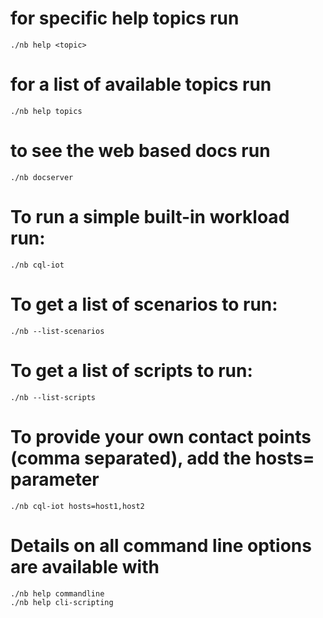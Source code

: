 # for specific help topics run
    ./nb help <topic>

# for a list of available topics run
    ./nb help topics

# to see the web based docs run
    ./nb docserver

# To run a simple built-in workload run:
    ./nb cql-iot

# To get a list of scenarios to run:
    ./nb --list-scenarios

# To get a list of scripts to run:
    ./nb --list-scripts

# To provide your own contact points (comma separated), add the hosts= parameter
    ./nb cql-iot hosts=host1,host2

# Details on all command line options are available with

    ./nb help commandline
    ./nb help cli-scripting


